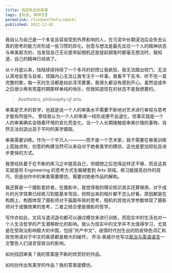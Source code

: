 ```yaml
---
title: 找回失去的审美
tags: [杂谈, 碎碎念]
permalink: /findaestheticsback/
published: 2022-12-02
---
```



我自认为自己是一个多变且容易受到外界影响的人，在污泥中长期浸泡后会失去认真的思考的能力并形成一些习惯的异化。创意与想法是最先反应一个人的精神状态与审美层次的，当发现自己无论是举起相机还是提起钢笔时都毫无想法时，我知道，自己的精神已经病了。

<!--more-->

从十月底以来，陆陆续续持续了一个多月的封控让我疯狂，我无法踏出校门，无法认真地反思与自省，烦躁内心无法让我专注于一件事。我看不下去书、听不完一首完整的歌，每一天的生活都是如此浑浑噩噩，我很久都没有感到开心。虽然说成年之后很少再有孩童时期那样单纯的快乐，但我知道现在的状态不是我想要的。

> *Aesthetics, philosophy of arts.*

审美是艺术的哲学，也就是说一个人的审美水平需要不断地对艺术进行审视与思考才能有所提升。
曾经我认为一个人的审美一经形成便不会退化，但事实就是一个人的审美确实会随着环境的变化而变化，当一个人长期接触低审美价值的事物，自然无法创造出高于平时的美学摄取。

审美需要训练。作为一个平凡人————而不是一个艺术家，我不需要在审美训练上孤独求败，创意的构建当然可以来自对于她者美学的模仿，这也是更加轻松且进步更快的方式。

我曾经执着于在不断的练习之中提高自己，但细想之后觉得这样还不够，而且这其实就是将 Engineering 的思考方式生搬硬套到 Arts 领域。练习能提高创作的技巧，但是创作中的审美需要模仿，需要对她者作品的解构。

我还算是一个摄影爱好者，在摄影中，我觉得我的理论知识其实还算够用，对于成片的光学效果已经练习到能基本驾驭，但照出来的相片都不怎么好看，原因都是在构图上，构图体现了摄影师对于画面布局的思考，相机的其他光学参数体现了摄影师对于成像效果的思考，二者之结合便是摄影的哲学。

写作亦如此，文风与遣词造句都可以通过模仿来进行训练，而现实中的生活也对一个人生活哲学的产生潜移默化的影响。我认为现实中的文学并不太值得学习，尤其是在受政治影响极大的中国，包括“共产中文”，疫情时代创生出的防疫特色词汇和政党用语对于中文的美感都是极大的破坏。
乔治·奥威尔也写过[政治与英语语言](https://medium.com/@jack97679191/%E6%94%BF%E6%B2%BB%E4%B8%8E%E8%8B%B1%E8%AF%AD%E8%AF%AD%E8%A8%80-%E8%AF%91-46701b381307)一文警告人们语言受政治的影响。

如何找回审美？我的答案是不断的欣赏好的作品。

如何创作出有美学的作品？我的答案是模仿。